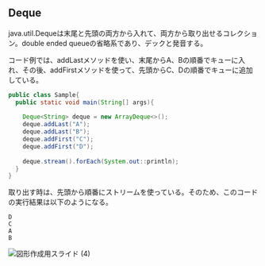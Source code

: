 ## Deque

java.util.Dequeは末尾と先頭の両方から入れて、両方から取り出せるコレクション。double ended queueの省略系であり、デックと発音する。

コード例では、addLastメソッドを使い、末尾からA、Bの順番でキューに入れ、その後、addFirstメソッドを使って、先頭からC、Dの順番でキューに追加している。

```Java
public class Sample{
  public static void main(String[] args){
    
    Deque<String> deque = new ArrayDeque<>();
    deque.addLast("A");
    deque.addLast("B");
    deque.addFirst("C");
    deque.addFirst("D");
    
    deque.stream().forEach(System.out::println);
  }
}

```

取り出す時は、先頭から順番にストリームを使っている。そのため、このコードの実行結果は以下のようになる。

```console
D
C
A
B
```
![図形作成用スライド (4)](https://user-images.githubusercontent.com/105257856/197700337-80fde6f0-3a13-451a-8c49-610ccc0be25e.jpg)
